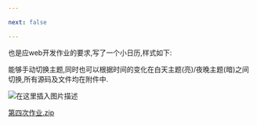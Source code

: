 ```yaml
---

next: false

---
```




<BlogInfo id="371"/>

也是应web开发作业的要求,写了一个小日历,样式如下:

能够手动切换主题,同时也可以根据时间的变化在白天主题(亮)/夜晚主题(暗)之间切换,所有源码及文件均在附件中.

  
![在这里插入图片描述](https://img-blog.csdnimg.cn/02cf8f45881d445996e53bdf6c88d14f.png?x-oss-process=image/watermark,type_ZHJvaWRzYW5zZmFsbGJhY2s,shadow_50,text_Q1NETiBAbGl0dGxl5Lqu772e,size_19,color_FFFFFF,t_70,g_se,x_16)

[第四次作业.zip](../media/file/2021/09/29/第四次作业.zip)





<ActionBox />
